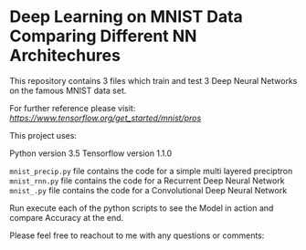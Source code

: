 # Deep Learning on MNIST Data  Comparing Different NN Architechures
This repository contains 3 files which train and test 3 Deep Neural Networks on the famous MNIST data set.

For further reference please visit:
_https://www.tensorflow.org/get_started/mnist/pros_ 

This project uses:

Python version 3.5
Tensorflow version 1.1.0



`mnist_precip.py` file contains the code for a simple multi layered preciptron    
`mnist_rnn.py` file contains the code for a Recurrent Deep Neural Network  
`mnist_.py` file contains the code for a Convolutional Deep Neural Network 


Run execute each of the python scripts to see the Model in action and compare Accuracy at the end. 


Please feel free to reachout to me with any questions or comments:

